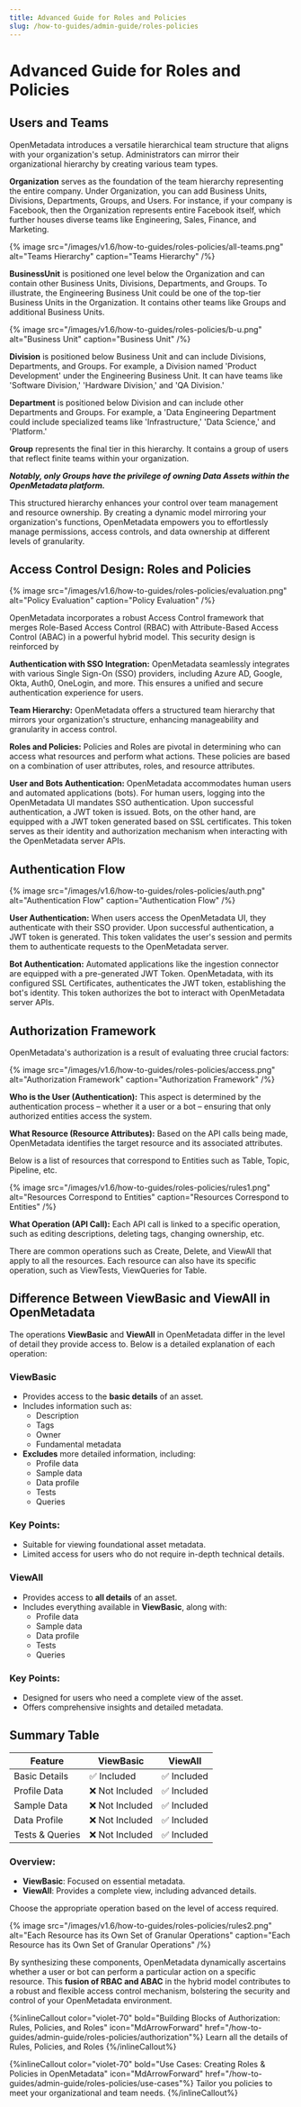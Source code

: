 ```yaml
---
title: Advanced Guide for Roles and Policies
slug: /how-to-guides/admin-guide/roles-policies
---
```


# Advanced Guide for Roles and Policies

## Users and Teams

OpenMetadata introduces a versatile hierarchical team structure that aligns with your organization's setup. Administrators can mirror their organizational hierarchy by creating various team types.

**Organization** serves as the foundation of the team hierarchy representing the entire company. Under Organization, you can add Business Units, Divisions, Departments, Groups, and Users. For instance, if your company is Facebook, then the Organization represents entire Facebook itself, which further houses diverse teams like Engineering, Sales, Finance, and Marketing.

{% image
src="/images/v1.6/how-to-guides/roles-policies/all-teams.png"
alt="Teams Hierarchy"
caption="Teams Hierarchy"
/%}

**BusinessUnit** is positioned one level below the Organization and can contain other Business Units, Divisions, Departments, and Groups. To illustrate, the Engineering Business Unit could be one of the top-tier Business Units in the Organization. It contains other teams like Groups and additional Business Units.

{% image
src="/images/v1.6/how-to-guides/roles-policies/b-u.png"
alt="Business Unit"
caption="Business Unit"
/%}

**Division** is positioned below Business Unit and can include Divisions, Departments, and Groups. For example, a Division named 'Product Development' under the Engineering Business Unit. It can have teams like 'Software Division,' 'Hardware Division,' and 'QA Division.'

**Department** is positioned below Division and can include other Departments and Groups. For example, a 'Data Engineering Department could include specialized teams like 'Infrastructure,' 'Data Science,' and 'Platform.'

**Group** represents the final tier in this hierarchy. It contains a group of users that reflect finite teams within your organization.

***Notably, only Groups have the privilege of owning Data Assets within the OpenMetadata platform.***

This structured hierarchy enhances your control over team management and resource ownership. By creating a dynamic model mirroring your organization's functions, OpenMetadata empowers you to effortlessly manage permissions, access controls, and data ownership at different levels of granularity.

## Access Control Design: Roles and Policies

{% image
src="/images/v1.6/how-to-guides/roles-policies/evaluation.png"
alt="Policy Evaluation"
caption="Policy Evaluation"
/%}

OpenMetadata incorporates a robust Access Control framework that merges Role-Based Access Control (RBAC) with Attribute-Based Access Control (ABAC) in a powerful hybrid model. This security design is reinforced by

**Authentication with SSO Integration:** OpenMetadata seamlessly integrates with various Single Sign-On (SSO) providers, including Azure AD, Google, Okta, Auth0, OneLogin, and more. This ensures a unified and secure authentication experience for users.

**Team Hierarchy:** OpenMetadata offers a structured team hierarchy that mirrors your organization's structure, enhancing manageability and granularity in access control.

**Roles and Policies:** Policies and Roles are pivotal in determining who can access what resources and perform what actions. These policies are based on a combination of user attributes, roles, and resource attributes.

**User and Bots Authentication:** OpenMetadata accommodates human users and automated applications (bots). For human users, logging into the OpenMetadata UI mandates SSO authentication. Upon successful authentication, a JWT token is issued. 
Bots, on the other hand, are equipped with a JWT token generated based on SSL certificates. This token serves as their identity and authorization mechanism when interacting with the OpenMetadata server APIs.

## Authentication Flow

{% image
src="/images/v1.6/how-to-guides/roles-policies/auth.png"
alt="Authentication Flow"
caption="Authentication Flow"
/%}

**User Authentication:** When users access the OpenMetadata UI, they authenticate with their SSO provider. Upon successful authentication, a JWT token is generated. This token validates the user's session and permits them to authenticate requests to the OpenMetadata server.

**Bot Authentication:** Automated applications like the ingestion connector are equipped with a pre-generated JWT Token. OpenMetadata, with its configured SSL Certificates, authenticates the JWT token, establishing the bot's identity. This token authorizes the bot to interact with OpenMetadata server APIs.

## Authorization Framework

OpenMetadata's authorization is a result of evaluating three crucial factors:

{% image
src="/images/v1.6/how-to-guides/roles-policies/access.png"
alt="Authorization Framework"
caption="Authorization Framework"
/%}

**Who is the User (Authentication):** This aspect is determined by the authentication process – whether it a user or a bot – ensuring that only authorized entities access the system.

**What Resource (Resource Attributes):** Based on the API calls being made, OpenMetadata identifies the target resource and its associated attributes.

Below is a list of resources that correspond to Entities such as Table, Topic, Pipeline, etc.

{% image
src="/images/v1.6/how-to-guides/roles-policies/rules1.png"
alt="Resources Correspond to Entities"
caption="Resources Correspond to Entities"
/%}

**What Operation (API Call):** Each API call is linked to a specific operation, such as editing descriptions, deleting tags, changing ownership, etc.

There are common operations such as Create, Delete, and ViewAll that apply to all the resources. Each resource can also have its specific operation, such as ViewTests, ViewQueries for Table.

## Difference Between ViewBasic and ViewAll in OpenMetadata

The operations **ViewBasic** and **ViewAll** in OpenMetadata differ in the level of detail they provide access to. Below is a detailed explanation of each operation:

### ViewBasic
- Provides access to the **basic details** of an asset.
- Includes information such as:
  - Description
  - Tags
  - Owner
  - Fundamental metadata
- **Excludes** more detailed information, including:
  - Profile data
  - Sample data
  - Data profile
  - Tests
  - Queries

### Key Points:
- Suitable for viewing foundational asset metadata.
- Limited access for users who do not require in-depth technical details.

### ViewAll
- Provides access to **all details** of an asset.
- Includes everything available in **ViewBasic**, along with:
  - Profile data
  - Sample data
  - Data profile
  - Tests
  - Queries

### Key Points:
- Designed for users who need a complete view of the asset.
- Offers comprehensive insights and detailed metadata.

## Summary Table

| Feature            | **ViewBasic**                          | **ViewAll**                          |
|--------------------|----------------------------------------|--------------------------------------|
| Basic Details      | ✅ Included                           | ✅ Included                          |
| Profile Data       | ❌ Not Included                        | ✅ Included                          |
| Sample Data        | ❌ Not Included                        | ✅ Included                          |
| Data Profile       | ❌ Not Included                        | ✅ Included                          |
| Tests & Queries    | ❌ Not Included                        | ✅ Included                          |

### Overview:
- **ViewBasic**: Focused on essential metadata.
- **ViewAll**: Provides a complete view, including advanced details.

Choose the appropriate operation based on the level of access required.

{% image
src="/images/v1.6/how-to-guides/roles-policies/rules2.png"
alt="Each Resource has its Own Set of Granular Operations"
caption="Each Resource has its Own Set of Granular Operations"
/%}

By synthesizing these components, OpenMetadata dynamically ascertains whether a user or bot can perform a particular action on a specific resource. This **fusion of RBAC and ABAC** in the hybrid model contributes to a robust and flexible access control mechanism, bolstering the security and control of your OpenMetadata environment.

{%inlineCallout
  color="violet-70"
  bold="Building Blocks of Authorization: Rules, Policies, and Roles"
  icon="MdArrowForward"
  href="/how-to-guides/admin-guide/roles-policies/authorization"%}
  Learn all the details of Rules, Policies, and Roles
{%/inlineCallout%}

{%inlineCallout
  color="violet-70"
  bold="Use Cases: Creating Roles & Policies in OpenMetadata"
  icon="MdArrowForward"
  href="/how-to-guides/admin-guide/roles-policies/use-cases"%}
  Tailor you policies to meet your organizational and team needs.
{%/inlineCallout%}
